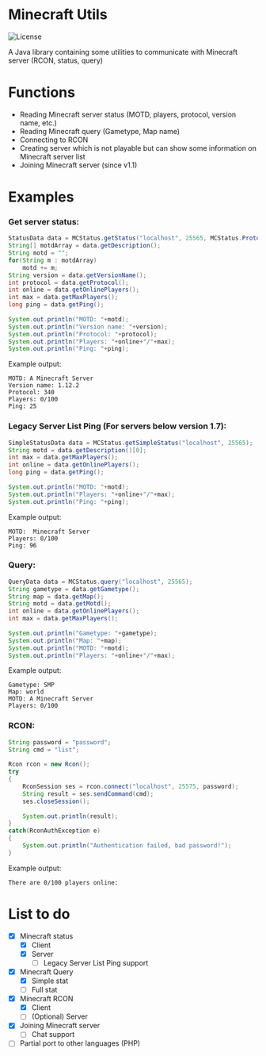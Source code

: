 # Minecraft Utils
![License](https://img.shields.io/github/license/Defective4/Minecraft-utils)

A Java library containing some utilities to communicate with Minecraft server (RCON, status, query)

# Functions
- Reading Minecraft server status (MOTD, players, protocol, version name, etc.)
- Reading Minecraft query (Gametype, Map name)
- Connecting to RCON
- Creating server which is not playable but can show some information on Minecraft server list
- Joining Minecraft server (since v1.1)

# Examples

### Get server status:
```java
StatusData data = MCStatus.getStatus("localhost", 25565, MCStatus.Protocol.V1_12_2);
String[] motdArray = data.getDescription();
String motd = "";
for(String m : motdArray)
	motd += m;
String version = data.getVersionName();
int protocol = data.getProtocol();
int online = data.getOnlinePlayers();
int max = data.getMaxPlayers();
long ping = data.getPing();
			
System.out.println("MOTD: "+motd);
System.out.println("Version name: "+version);
System.out.println("Protocol: "+protocol);
System.out.println("Players: "+online+"/"+max);
System.out.println("Ping: "+ping);
```
Example output:
```
MOTD: A Minecraft Server
Version name: 1.12.2
Protocol: 340
Players: 0/100
Ping: 25
```


### Legacy Server List Ping (For servers below version 1.7):
```java
SimpleStatusData data = MCStatus.getSimpleStatus("localhost", 25565);
String motd = data.getDescription()[0];
int max = data.getMaxPlayers();
int online = data.getOnlinePlayers();
long ping = data.getPing();
			
System.out.println("MOTD: "+motd);
System.out.println("Players: "+online+"/"+max);
System.out.println("Ping: "+ping);
```
Example output:
```
MOTD:  Minecraft Server
Players: 0/100
Ping: 96
```


### Query:
```java
QueryData data = MCStatus.query("localhost", 25565);
String gametype = data.getGametype();
String map = data.getMap();
String motd = data.getMotd();
int online = data.getOnlinePlayers();
int max = data.getMaxPlayers();
			
System.out.println("Gametype: "+gametype);
System.out.println("Map: "+map);
System.out.println("MOTD: "+motd);
System.out.println("Players: "+online+"/"+max);
```
Example output:
```
Gametype: SMP
Map: world
MOTD: A Minecraft Server
Players: 0/100
```


### RCON:
```java
String password = "password";
String cmd = "list";
			
Rcon rcon = new Rcon();
try
{
	RconSession ses = rcon.connect("localhost", 25575, password);
	String result = ses.sendCommand(cmd);
	ses.closeSession();
	
	System.out.println(result);
}
catch(RconAuthException e)
{
	System.out.println("Authentication failed, bad password!");
}
```
Example output:
```
There are 0/100 players online: 
```


# List to do
- [x] Minecraft status
  - [x] Client
  - [x] Server
    - [ ] Legacy Server List Ping support
- [x] Minecraft Query
  - [x] Simple stat
  - [ ] Full stat
- [x] Minecraft RCON
  - [x] Client
  - [ ] \(Optional) Server
- [x] Joining Minecraft server
  - [ ] Chat support
- [ ] Partial port to other languages (PHP)
